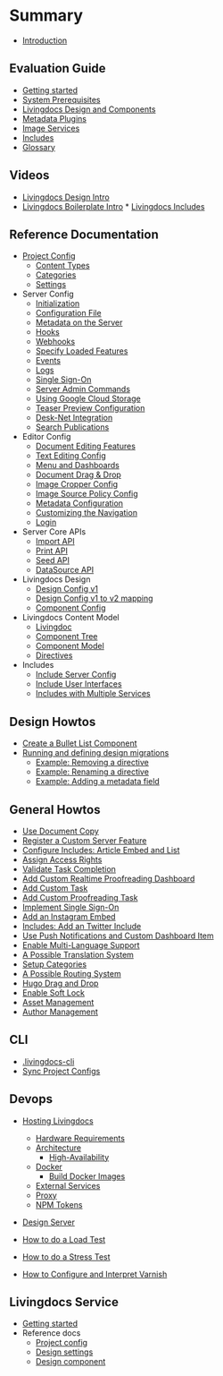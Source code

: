 # Summary
* [Introduction](./README.md)

## Evaluation Guide
* [Getting started](walkthroughs/getting_started.md)
* [System Prerequisites](walkthroughs/getting-started-with-local-development.md)
* [Livingdocs Design and Components](reference-docs/common-designs/create_designs.md)
* [Metadata Plugins](walkthroughs/metadata/metadata-examples.md)
* [Image Services](concepts/images/image-services.md)
* [Includes](reference-docs/doc-includes/intro.md)
* [Glossary](./DICTIONARY.md)


## Videos

* [Livingdocs Design Intro](videos/design_intro.md)
* [Livingdocs Boilerplate Intro](videos/boilerplate_intro.md)
* [Livingdocs Includes](videos/includes.md)


## Reference Documentation

* [Project Config](reference-docs/channel-config/README.md)
  * [Content Types](reference-docs/channel-config/content_types.md)
  * [Categories](reference-docs/channel-config/categories.md)
  * [Settings](reference-docs/channel-config/settings.md)
* Server Config
  * [Initialization](reference-docs/server-extensions/server-initalization.md)
  * [Configuration File](reference-docs/server-configuration/config.md)
  * [Metadata on the Server](reference-docs/server-configuration/metadata.md)
  * [Hooks](reference-docs/server-configuration/hooks.md)
  * [Webhooks](reference-docs/server-configuration/webhooks.md)
  * [Specify Loaded Features](reference-docs/server-configuration/stack.md)
  * [Events](reference-docs/server-extensions/events.md)
  * [Logs](reference-docs/server-configuration/logging.md)
  * [Single Sign-On](reference-docs/server-configuration/single_sign-on.md)
  * [Server Admin Commands](reference-docs/server-configuration/admin-commands.md)
  * [Using Google Cloud Storage](reference-docs/server-configuration/google-cloud-storage.md)
  * [Teaser Preview Configuration](reference-docs/server-configuration/teaser-preview-config.md)
  * [Desk-Net Integration](reference-docs/server-configuration/desknet-integration.md)
  * [Search Publications](reference-docs/server-configuration/publication-index.md)
* Editor Config
  * [Document Editing Features](reference-docs/editor-configuration/editing-features.md)
  * [Text Editing Config](reference-docs/editor-configuration/text-editing.md)
  * [Menu and Dashboards](reference-docs/editor-configuration/menu-and-dashboards.md)
  * [Document Drag & Drop](reference-docs/editor-configuration/document-drag-drop.md)
  * [Image Cropper Config](reference-docs/editor-configuration/image-cropping.md)
  * [Image Source Policy Config](reference-docs/editor-configuration/image-source-policy.md)
  * [Metadata Configuration](reference-docs/editor-configuration/metadata.md)
  * [Customizing the Navigation](reference-docs/editor-configuration/main-navigation.md)
  * [Login](reference-docs/editor-configuration/login.md)
* Server Core APIs
  * [Import API](reference-docs/server-api/import_api.md)
  * [Print API](reference-docs/server-api/print-api.md)
  * [Seed API](reference-docs/server-api/seed_api.md)
  * [DataSource API](reference-docs/server-api/data_source_api.md)
* Livingdocs Design
  * [Design Config v1](reference-docs/common-designs/design_config_v1.md)
  * [Design Config v1 to v2 mapping](reference-docs/common-designs/design_config_v1_to_v2.md)
  * [Component Config](reference-docs/common-designs/component_config.md)
* Livingdocs Content Model
  * [Livingdoc](reference-docs/common-livingdoc/livingdoc.md)
  * [Component Tree](reference-docs/common-livingdoc/component_tree.md)
  * [Component Model](reference-docs/common-livingdoc/component_model.md)
  * [Directives](reference-docs/common-livingdoc/directives.md)
* Includes
  * [Include Server Config](reference-docs/doc-includes/server_customization.md)
  * [Include User Interfaces](reference-docs/doc-includes/editor_customization.md)
  * [Includes with Multiple Services](reference-docs/doc-includes/service_multiselect.md)

## Design Howtos

* [Create a Bullet List Component](reference-docs/common-designs/list_example.md)
* [Running and defining design migrations](concepts/document-migrations/migrations.md)
  * [Example: Removing a directive](concepts/document-migrations/examples/remove_directive.md)
  * [Example: Renaming a directive](concepts/document-migrations/examples/rename_directive.md)
  * [Example: Adding a metadata field](concepts/document-migrations/examples/add_metadata_field.md)

## General Howtos

* [Use Document Copy](concepts/copying-documents/document_copy_feature.md)
* [Register a Custom Server Feature](walkthroughs/add_customizations.md)
* [Configure Includes: Article Embed and List](reference-docs/doc-includes/embed_and_list.md)
* [Assign Access Rights](administration/access_rights.md)
* [Validate Task Completion](walkthroughs/validate_tasks.md)
* [Add Custom Realtime Proofreading Dashboard](walkthroughs/add-custom-realtime-proofreading-dashboard.md)
* [Add Custom Task](walkthroughs/add-custom-task.md)
* [Add Custom Proofreading Task](walkthroughs/add-custom-proofreading-task.md)
* [Implement Single Sign-On](walkthroughs/github-login.md)
* [Add an Instagram Embed](walkthroughs/instagram_embed.md)
* [Includes: Add an Twitter Include](walkthroughs/twitter_include_embed.md)
* [Use Push Notifications and Custom Dashboard Item](walkthroughs/push_notifications.md)
* [Enable Multi-Language Support](walkthroughs/setup_multilanguage.md)
* [A Possible Translation System](walkthroughs/translations_example.md)
* [Setup Categories](walkthroughs/activate-categories.md)
* [A Possible Routing System](reference-docs/server-public-api/routing-system.md)
* [Hugo Drag and Drop](reference-docs/server-extensions/hugo-dnd.md)
* [Enable Soft Lock](walkthroughs/enable-soft-lock.md)
* [Asset Management](reference-docs/common-livingdoc/asset-management.md)
* [Author Management](walkthroughs/prefill-author.md)

## CLI

* [.livingdocs-cli](livingdocs-cli/cli-dotfile.md)
* [Sync Project Configs](livingdocs-cli/sync-configs.md)

## Devops

* [Hosting Livingdocs](setup-and-deployment/self-hosting.md)

  * [Hardware Requirements](setup-and-deployment/hardware-requirements.md)
  * [Architecture](setup-and-deployment/high-availability/README.md)
    * [High-Availability](setup-and-deployment/high-availability/high-availability-setup.md)
  * [Docker](setup-and-deployment/docker/README.md)
    * [Build Docker Images](setup-and-deployment/docker/build-docker-images.md)
  * [External Services](setup-and-deployment/external-services.md)
  * [Proxy](setup-and-deployment/proxy.md)
  * [NPM Tokens](setup-and-deployment/npm/access-private-npm-modules.md)

* [Design Server](reference-docs/server-configuration/design-servers.md)
* [How to do a Load Test](reference-docs/maintenance/how-to-do-a-load-test.md)
* [How to do a Stress Test](https://github.com/DaRaFF/stress-test-example#how-to-make-a-simple-stress-test)
* [How to Configure and Interpret Varnish](reference-docs/maintenance/how-to-varnish.md)


## Livingdocs Service
* [Getting started](service/getting_started.md)
* Reference docs
  * [Project config](service/project_config.md)
  * [Design settings](service/design_settings_config.md)
  * [Design component](service/design_component_settings_config.md)

<!-- ## Livingdocs core development

* Editor
  * [Styleguide](reference-docs/editor-styleguide/styleguide.md)
  * [Why use an image service?](concepts/images/why-an-image-service.md)
  * [Responsive background images](concepts/images/responsive-bg-images.md)
* Server
  * [Editing API](reference-docs/server-editing-api/README.md)
    * [Basics](reference-docs/server-editing-api/api_basics.md)
    * [CORS](reference-docs/server-editing-api/api_cors.md)
    * [Error](reference-docs/server-editing-api/api_errors.md)
    * [Authentication](reference-docs/server-editing-api/editing_api_authentication.md)
    * [Design](reference-docs/server-editing-api/editing_api_design.md)
    * [Lists](reference-docs/server-editing-api/editing_api_document_list.md)
    * [Documents](reference-docs/server-editing-api/editing_api_documents.md)
    * [Revisions](reference-docs/server-editing-api/editing_api_revisions.md)
    * [Publications](reference-docs/server-editing-api/editing_api_publications.md)
    * [Users](reference-docs/server-editing-api/editing_api_users.md)
    * [Projects](reference-docs/server-editing-api/editing_api_spaces.md)
    * [Hooks](reference-docs/server-editing-api/editing_api_hooks.md)
* Framework
  * [Browser API](reference-docs/common-livingdoc/browser_api.md) -->
